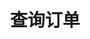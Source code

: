 ---
title: 查询订单
position_number: 4
type: get
description: /v1/order/list
parameters:
  - name: page
    type:
    mandatory: true
    default: N/A
    description: 页码
    ranges:
  - name: size
    type:
    mandatory: true
    default:
    description: 单页数
    ranges:
  - name: startTime
    type:
    mandatory: true
    default:
    description: 开始时间
    ranges:
  - name: endTime
    type:
    mandatory: true
    default:
    description: 结束时间
    ranges:
  - name: state
    type:
    mandatory: true
    default:
    description: >-
      订单状态
      NEW：新建订单（未成交）；PARTIALLY_FILLED：部分成交；FILLED：全部成交；CANCELED：用户撤销；REJECTED：下单失败；EXPIRED：已过期；UNFINISHED：未完成；HISTORY：（历史）
    ranges:
  - name: symbol
    type:
    mandatory: false
    default:
    description: 交易对
    ranges:
left_code_blocks:
  - code_block: "public void getMarketConfig() {\r\n\tString text = HttpUtil.get(URL + \"/data/api/v1/getMarketConfig\");\r\n\tSystem.out.println(text);\r\n}"
    title: Java
    language: java
right_code_blocks:
  - code_block: "{\n\t\"error\": {\n\t\t\"code\": \"\",\n\t\t\"msg\": \"\"\n\t},\n\t\"msgInfo\": \"\",\n\t\"result\": {\n\t\t\"items\": [\n\t\t\t{\n\t\t\t\t\"avgPrice\": 0,\n\t\t\t\t\"closePosition\": false,\n\t\t\t\t\"closeProfit\": 0,\n\t\t\t\t\"createdTime\": 0,\n\t\t\t\t\"executedQty\": 0,\n\t\t\t\t\"forceClose\": false,\n\t\t\t\t\"marginFrozen\": 0,\n\t\t\t\t\"orderId\": 0,\n\t\t\t\t\"orderSide\": \"\",\n\t\t\t\t\"orderType\": \"\",\n\t\t\t\t\"origQty\": 0,\n\t\t\t\t\"positionSide\": \"\",\n\t\t\t\t\"price\": 0,\n\t\t\t\t\"sourceId\": 0,\n\t\t\t\t\"state\": \"\",\n\t\t\t\t\"symbol\": \"\",\n\t\t\t\t\"timeInForce\": \"\",\n\t\t\t\t\"triggerProfitPrice\": 0,\n\t\t\t\t\"triggerStopPrice\": 0\n\t\t\t}\n\t\t],\n\t\t\"page\": 0,\n\t\t\"ps\": 0,\n\t\t\"total\": 0\n\t},\n\t\"returnCode\": 0\n}"
    title: Response
    language: json
---